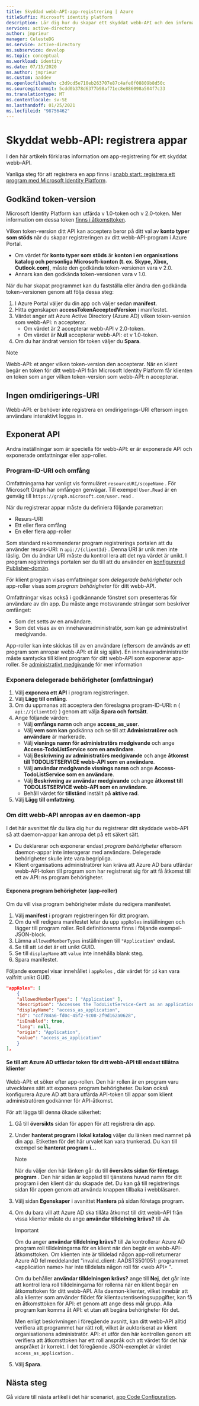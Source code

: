 ```yaml
---
title: Skyddad webb-API-app-registrering | Azure
titleSuffix: Microsoft identity platform
description: Lär dig hur du skapar ett skyddat webb-API och den information som du behöver för att registrera appen.
services: active-directory
author: jmprieur
manager: CelesteDG
ms.service: active-directory
ms.subservice: develop
ms.topic: conceptual
ms.workload: identity
ms.date: 07/15/2020
ms.author: jmprieur
ms.custom: aaddev
ms.openlocfilehash: c3d9cd5e710eb263707e87c4afe0f08809b8d50c
ms.sourcegitcommit: 5cdd0b378d6377b98af71ec8e886098a504f7c33
ms.translationtype: MT
ms.contentlocale: sv-SE
ms.lasthandoff: 01/25/2021
ms.locfileid: "98756462"
---
```

# <a name="protected-web-api-app-registration"></a>Skyddat webb-API: registrera appar

I den här artikeln förklaras information om app-registrering för ett skyddat webb-API.

Vanliga steg för att registrera en app finns i [snabb start: registrera ett program med Microsoft Identity Platform](quickstart-register-app.md).

## <a name="accepted-token-version"></a>Godkänd token-version

Microsoft Identity Platform kan utfärda v 1.0-token och v 2.0-token. Mer information om dessa token [finns i åtkomsttoken](access-tokens.md).

Vilken token-version ditt API kan acceptera beror på ditt val av **konto typer som stöds** när du skapar registreringen av ditt webb-API-program i Azure Portal.

- Om värdet för **konto typer som stöds** är **konton i en organisations katalog och personliga Microsoft-konton (t. ex. Skype, Xbox, Outlook.com)**, måste den godkända token-versionen vara v 2.0.
- Annars kan den godkända token-versionen vara v 1.0.

När du har skapat programmet kan du fastställa eller ändra den godkända token-versionen genom att följa dessa steg:

1. I Azure Portal väljer du din app och väljer sedan **manifest**.
1. Hitta egenskapen **accessTokenAcceptedVersion** i manifestet.
1. Värdet anger att Azure Active Directory (Azure AD) vilken token-version som webb-API: n accepterar.
    - Om värdet är 2 accepterar webb-API v 2.0-token.
    - Om värdet är **Null** accepterar webb-API: et v 1.0-token.
1. Om du har ändrat version för token väljer du **Spara**.

> [!NOTE]
> Webb-API: et anger vilken token-version den accepterar. När en klient begär en token för ditt webb-API från Microsoft Identity Platform får klienten en token som anger vilken token-version som webb-API: n accepterar.

## <a name="no-redirect-uri"></a>Ingen omdirigerings-URI

Webb-API: er behöver inte registrera en omdirigerings-URI eftersom ingen användare interaktivt loggas in.

## <a name="exposed-api"></a>Exponerat API

Andra inställningar som är speciella för webb-API: er är exponerade API och exponerade omfattningar eller app-roller.

### <a name="application-id-uri-and-scopes"></a>Program-ID-URI och omfång

Omfattningarna har vanligt vis formuläret `resourceURI/scopeName` . För Microsoft Graph har omfången genvägar. Till exempel `User.Read` är en genväg till `https://graph.microsoft.com/user.read` .

När du registrerar appar måste du definiera följande parametrar:

- Resurs-URI
- Ett eller flera omfång
- En eller flera app-roller

Som standard rekommenderar program registrerings portalen att du använder resurs-URI: n `api://{clientId}` . Denna URI är unik men inte läslig. Om du ändrar URI måste du kontrol lera att det nya värdet är unikt. I program registrerings portalen ser du till att du använder en [konfigurerad Publisher-domän](howto-configure-publisher-domain.md).

För klient program visas omfattningar som *delegerade behörigheter* och app-roller visas som *program behörigheter* för ditt webb-API.

Omfattningar visas också i godkännande fönstret som presenteras för användare av din app. Du måste ange motsvarande strängar som beskriver omfånget:

- Som det setts av en användare.
- Som det visas av en innehavaradministratör, som kan ge administrativt medgivande.

App-roller kan inte skickas till av en användare (eftersom de används av ett program som anropar webb-API: et åt sig själv). En innehavaradministratör måste samtycka till klient program för ditt webb-API som exponerar app-roller. Se [administrativt medgivande](v2-admin-consent.md) för mer information

### <a name="exposing-delegated-permissions-scopes"></a>Exponera delegerade behörigheter (omfattningar)

1. Välj **exponera ett API** i program registreringen.
1. Välj **Lägg till omfång**.
1. Om du uppmanas att acceptera den föreslagna program-ID-URI: n ( `api://{clientId}` ) genom att välja **Spara och fortsätt**.
1. Ange följande värden:
    - Välj **omfångs namn** och ange **access_as_user**.
    - Välj **vem som kan** godkänna och se till att **Administratörer och användare** är markerade.
    - Välj **visnings namn för administratörs medgivande** och ange **Access-TodoListService som en användare**.
    - Välj **Beskrivning av administratörs medgivande** och ange **åtkomst till TODOLISTSERVICE webb-API som en användare**.
    - Välj **användar medgivande visnings namn** och ange **Access-TodoListService som en användare**.
    - Välj **Beskrivning av användar medgivande** och ange **åtkomst till TODOLISTSERVICE webb-API som en användare**.
    - Behåll värdet för **tillstånd** inställt på **aktive rad**.
 1. Välj **Lägg till omfattning**.

### <a name="if-your-web-api-is-called-by-a-daemon-app"></a>Om ditt webb-API anropas av en daemon-app

I det här avsnittet får du lära dig hur du registrerar ditt skyddade webb-API så att daemon-appar kan anropa det på ett säkert sätt.

- Du deklarerar och exponerar endast *program behörigheter* eftersom daemon-appar inte interagerar med användare. Delegerade behörigheter skulle inte vara begripliga.
- Klient organisations administratörer kan kräva att Azure AD bara utfärdar webb-API-token till program som har registrerat sig för att få åtkomst till ett av API: ns program behörigheter.

#### <a name="exposing-application-permissions-app-roles"></a>Exponera program behörigheter (app-roller)

Om du vill visa program behörigheter måste du redigera manifestet.

1. Välj **manifest** i program registreringen för ditt program.
1. Om du vill redigera manifestet letar du upp `appRoles` inställningen och lägger till program roller. Roll definitionerna finns i följande exempel-JSON-block.
1. Lämna `allowedMemberTypes` inställningen till `"Application"` endast.
1. Se till att `id` det är ett unikt GUID.
1. Se till `displayName` att `value` inte innehålla blank steg.
1. Spara manifestet.

Följande exempel visar innehållet i `appRoles` , där värdet för `id` kan vara valfritt unikt GUID.

```json
"appRoles": [
    {
    "allowedMemberTypes": [ "Application" ],
    "description": "Accesses the TodoListService-Cert as an application.",
    "displayName": "access_as_application",
    "id": "ccf784a6-fd0c-45f2-9c08-2f9d162a0628",
    "isEnabled": true,
    "lang": null,
    "origin": "Application",
    "value": "access_as_application"
    }
],
```

#### <a name="ensuring-that-azure-ad-issues-tokens-for-your-web-api-to-only-allowed-clients"></a>Se till att Azure AD utfärdar token för ditt webb-API till endast tillåtna klienter

Webb-API: et söker efter app-rollen. Den här rollen är en program varu utvecklares sätt att exponera program behörigheter. Du kan också konfigurera Azure AD att bara utfärda API-token till appar som klient administratören godkänner för API-åtkomst.

För att lägga till denna ökade säkerhet:

1. Gå till **översikts** sidan för appen för att registrera din app.
1. Under **hanterat program i lokal katalog** väljer du länken med namnet på din app. Etiketten för det här urvalet kan vara trunkerad. Du kan till exempel se **hanterat program i...**

   > [!NOTE]
   >
   > När du väljer den här länken går du till **översikts sidan för företags program** . Den här sidan är kopplad till tjänstens huvud namn för ditt program i den klient där du skapade det. Du kan gå till registrerings sidan för appen genom att använda knappen tillbaka i webbläsaren.

1. Välj sidan **Egenskaper** i avsnittet **Hantera** på sidan företags program.
1. Om du bara vill att Azure AD ska tillåta åtkomst till ditt webb-API från vissa klienter måste du ange **användar tilldelning krävs?** till **Ja**.

   > [!IMPORTANT]
   >
   > Om du anger **användar tilldelning krävs?** till **Ja** kontrollerar Azure AD program roll tilldelningarna för en klient när den begär en webb-API-åtkomsttoken. Om klienten inte är tilldelad någon app-roll returnerar Azure AD fel meddelandet "invalid_client: AADSTS501051: programmet \<application name\> har inte tilldelats någon roll för \<web API\> ".
   >
   > Om du behåller **användar tilldelningen krävs?** ange till **Nej**, det går inte att kontrol lera roll tilldelningarna för rollerna när en klient begär en åtkomsttoken för ditt webb-API. Alla daemon-klienter, vilket innebär att alla klienter som använder flödet för klientautentiseringsuppgifter, kan få en åtkomsttoken för API: et genom att ange dess mål grupp. Alla program kan komma åt API: et utan att begära behörigheter för det.
   >
   > Men enligt beskrivningen i föregående avsnitt, kan ditt webb-API alltid verifiera att programmet har rätt roll, vilket är auktoriserat av klient organisationens administratör. API: et utför den här kontrollen genom att verifiera att åtkomsttoken har ett roll anspråk och att värdet för det här anspråket är korrekt. I det föregående JSON-exemplet är värdet `access_as_application` .

1. Välj **Spara**.

## <a name="next-steps"></a>Nästa steg

Gå vidare till nästa artikel i det här scenariot, [app Code Configuration](scenario-protected-web-api-app-configuration.md).
